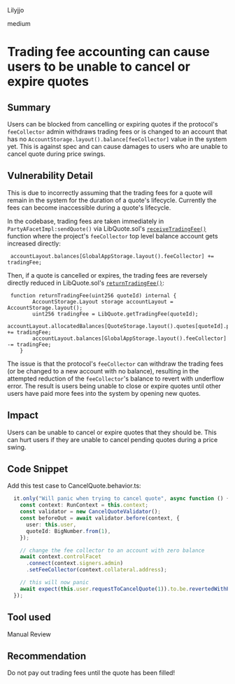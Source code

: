 Lilyjjo

medium

# Trading fee accounting can cause users to be unable to cancel or expire quotes

## Summary

Users can be blocked from cancelling or expiring quotes if the protocol's `feeCollector` admin withdraws trading fees or is changed to an account that has no `AccountStorage.layout().balance[feeCollector]` value in the system yet. This is against spec and can cause damages to users who are unable to cancel quote during price swings.

## Vulnerability Detail

This is due to incorrectly assuming that the trading fees for a quote will remain in the system for the duration of a quote's lifecycle. Currently the fees can become inaccessible during a quote's lifecycle.  

In the codebase, trading fees are taken immediately in `PartyAFacetImpl:sendQuote()` via LibQuote.sol's [`receiveTradingFee()`](https://github.com/sherlock-audit/2023-06-symmetrical/blob/6d2b64b6732fcfbd07c8217897dd233dbb6cd1f5/symmio-core/contracts/libraries/LibQuote.sol#L146) function where the project's `feeCollector` top level balance account gets increased directly:
```solidity
 accountLayout.balances[GlobalAppStorage.layout().feeCollector] += tradingFee; 
```
Then, if a quote is cancelled or expires, the trading fees are reversely directly reduced in  LibQuote.sol's [`returnTradingFee()`](https://github.com/sherlock-audit/2023-06-symmetrical/blob/6d2b64b6732fcfbd07c8217897dd233dbb6cd1f5/symmio-core/contracts/libraries/LibQuote.sol#L139):
```solidity
 function returnTradingFee(uint256 quoteId) internal {
        AccountStorage.Layout storage accountLayout = AccountStorage.layout();
        uint256 tradingFee = LibQuote.getTradingFee(quoteId);
        accountLayout.allocatedBalances[QuoteStorage.layout().quotes[quoteId].partyA] += tradingFee;
        accountLayout.balances[GlobalAppStorage.layout().feeCollector] -= tradingFee;
    }
```
The issue is that the protocol's `feeCollector` can withdraw the trading fees (or be changed to a new account with no balance), resulting in the attempted reduction of the `feeCollector`'s balance to revert with underflow error. The result is users being unable to close or expire quotes until other users have paid more fees into the system by opening new quotes.

## Impact

Users can be unable to cancel or expire quotes that they should be. This can hurt users if they are unable to cancel pending quotes during a price swing.

## Code Snippet

Add this test case to CancelQuote.behavior.ts:
```typescript
  it.only("Will panic when trying to cancel quote", async function () {
    const context: RunContext = this.context;
    const validator = new CancelQuoteValidator();
    const beforeOut = await validator.before(context, {
      user: this.user,
      quoteId: BigNumber.from(1),
    });

    // change the fee collector to an account with zero balance 
    await context.controlFacet
      .connect(context.signers.admin)
      .setFeeCollector(context.collateral.address); 

    // this will now panic
    await expect(this.user.requestToCancelQuote(1)).to.be.revertedWithPanic(0x11);
  });
```

## Tool used

Manual Review

## Recommendation

Do not pay out trading fees until the quote has been filled!

